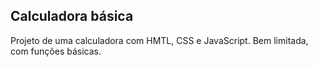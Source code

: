 ## Calculadora básica
Projeto de uma calculadora com HMTL, CSS e JavaScript. Bem limitada, com funções básicas.
